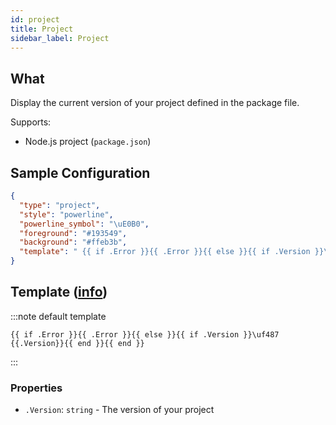 ```yaml
---
id: project
title: Project
sidebar_label: Project
---
```


## What

Display the current version of your project defined in the package file.

Supports:

- Node.js project (`package.json`)

## Sample Configuration

```json
{
  "type": "project",
  "style": "powerline",
  "powerline_symbol": "\uE0B0",
  "foreground": "#193549",
  "background": "#ffeb3b",
  "template": " {{ if .Error }}{{ .Error }}{{ else }}{{ if .Version }}\uf487 {{.Version}}{{ end }}{{ end }} "
}
```

## Template ([info][templates])

:::note default template

``` template
{{ if .Error }}{{ .Error }}{{ else }}{{ if .Version }}\uf487 {{.Version}}{{ end }}{{ end }}
```

:::

### Properties

- `.Version`: `string` - The version of your project

[templates]: /docs/config-templates
